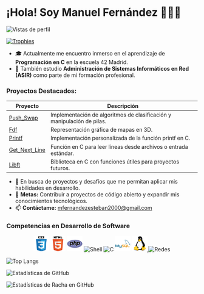 # ¡Hola! Soy Manuel Fernández 👨🏻‍💻

![Vistas de perfil](https://komarev.com/ghpvc/?username=MasterCodeMFE&label=Vistas%20de%20perfil&color=0e75b6&style=flat-square)

[![Trophies](https://github-profile-trophy.vercel.app/?username=MasterCodeMFE&theme=flat)](https://github.com/ryo-ma/github-profile-trophy)

- 🎓 Actualmente me encuentro inmerso en el aprendizaje de **Programación en C** en la escuela 42 Madrid.
- 📘 También estudio **Administración de Sistemas Informáticos en Red (ASIR)** como parte de mi formación profesional.

### Proyectos Destacados:

| Proyecto           | Descripción                                                                                 |
|--------------------|---------------------------------------------------------------------------------------------|
| [Push_Swap](https://github.com/MasterCodeMFE/push_swap) | Implementación de algoritmos de clasificación y manipulación de pilas.            |
| [Fdf](https://github.com/MasterCodeMFE/FdF)             | Representación gráfica de mapas en 3D.                                                 |
| [Printf](https://github.com/MasterCodeMFE/ft_printf)    | Implementación personalizada de la función printf en C.                           |
| [Get_Next_Line](https://github.com/MasterCodeMFE/get_next_line) | Función en C para leer líneas desde archivos o entrada estándar.            |
| [Libft](https://github.com/MasterCodeMFE/Libft)         | Biblioteca en C con funciones útiles para proyectos futuros.                         |

- 💼 En busca de proyectos y desafíos que me permitan aplicar mis habilidades en desarrollo.
- 🚀 **Metas:** Contribuir a proyectos de código abierto y expandir mis conocimientos tecnológicos.
- 📫 **Contáctame:** [mfernandezesteban2000@gmail.com](mailto:mfernandezesteban2000@gmail.com)

### Competencias en Desarrollo de Software
<p align="center">
  <img src="https://raw.githubusercontent.com/devicons/devicon/master/icons/css3/css3-original-wordmark.svg" alt="CSS3" width="40" height="40">
  <img src="https://raw.githubusercontent.com/devicons/devicon/master/icons/html5/html5-original-wordmark.svg" alt="HTML5" width="40" height="40">
  <img src="https://raw.githubusercontent.com/devicons/devicon/master/icons/php/php-original.svg" alt="PHP" width="40" height="40">
  <img src="https://www.vectorlogo.zone/logos/gnu_bash/gnu_bash-icon.svg" alt="Shell" width="40" height="40">
  <img src="https://github.com/MasterCodeMFE/MasterCodeMFE/assets/139508718/05d15b73-a629-4d3f-83c5-96582c4eb402" alt="C" width="40" height="40">
  <img src="https://raw.githubusercontent.com/devicons/devicon/master/icons/mysql/mysql-original-wordmark.svg" alt="mysql" width="40" height="40">
  <a href="https://www.linux.org/" target="_blank" rel="noreferrer">
    <img src="https://raw.githubusercontent.com/devicons/devicon/master/icons/linux/linux-original.svg" alt="linux" width="40" height="40">
  </a>
  <img src="https://raw.githubusercontent.com/devicons/devicon/master/icons/network/network-original.svg" alt="Redes" width="40" height="40">
</p>


![Top Langs](https://github-readme-stats.vercel.app/api/top-langs/?username=MasterCodeMFE&layout=compact&langs_count=8&theme=radical)

![Estadísticas de GitHub](https://github-readme-stats.vercel.app/api?username=MasterCodeMFE&show_icons=true&theme=radical)

![Estadísticas de Racha en GitHub](https://github-readme-streak-stats.herokuapp.com/?user=MasterCodeMFE)
